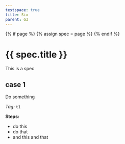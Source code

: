 ```yaml
---
testspace: true
title: Six
parent: G3
---
```


{% if page %} {% assign spec = page %} {% endif %} 

# {{ spec.title }} 

This is a spec
## case 1
Do something

*Tag:* `t1`

**Steps:** 

* do this
* do that
* and this and that

 
